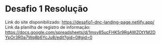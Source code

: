 # Desafio 1 Resolução
Link do site disponibilizado: https://desafio1-dnc-landing-page.netlify.app/
Link da planilha de registro de informação: https://docs.google.com/spreadsheets/d/1msy85ucFHK5r9RgAWZOtYM2DYpOr3R0a7Wq8b6YcJu8/edit?gid=0#gid=0
